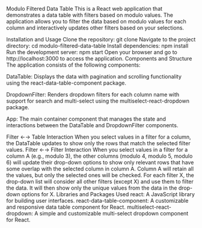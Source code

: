 Modulo Filtered Data Table
This is a React web application that demonstrates a data table with filters based on modulo values. The application allows you to filter the data based on modulo values for each column and interactively updates other filters based on your selections.

Installation and Usage
Clone the repository: git clone 
Navigate to the project directory: cd modulo-filtered-data-table
Install dependencies: npm install
Run the development server: npm start
Open your browser and go to http://localhost:3000 to access the application.
Components and Structure
The application consists of the following components:

DataTable: Displays the data with pagination and scrolling functionality using the react-data-table-component package.

DropdownFilter: Renders dropdown filters for each column name with support for search and multi-select using the multiselect-react-dropdown package.

App: The main container component that manages the state and interactions between the DataTable and DropdownFilter components.

Filter ←→ Table Interaction
When you select values in a filter for a column, the DataTable updates to show only the rows that match the selected filter values.
Filter ←→ Filter Interaction
When you select values in a filter for a column A (e.g., modulo 3), the other columns (modulo 4, modulo 5, modulo 6) will update their drop-down options to show only relevant rows that have some overlap with the selected column in column A.
Column A will retain all the values, but only the selected ones will be checked.
For each filter X, the drop-down list will consider all other filters (except X) and use them to filter the data. It will then show only the unique values from the data in the drop-down options for X.
Libraries and Packages Used
react: A JavaScript library for building user interfaces.
react-data-table-component: A customizable and responsive data table component for React.
multiselect-react-dropdown: A simple and customizable multi-select dropdown component for React.
